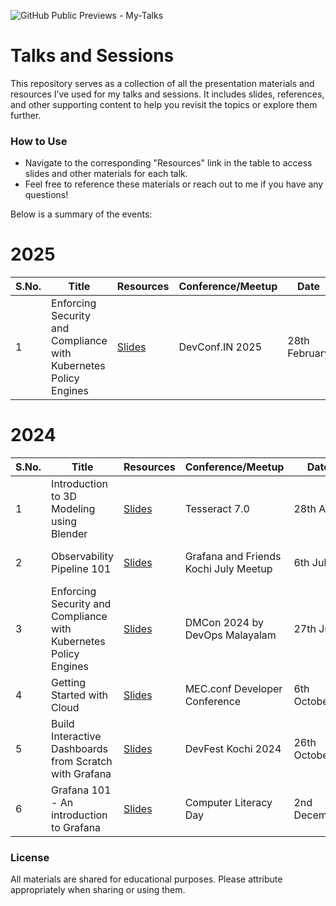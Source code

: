 ![GitHub Public Previews - My-Talks](https://github.com/user-attachments/assets/198bc83d-207d-4ae2-92fd-594ea0e5dec3)

# Talks and Sessions  
This repository serves as a collection of all the presentation materials and resources I’ve used for my talks and sessions. It includes slides, references, and other supporting content to help you revisit the topics or explore them further. 

### How to Use  
- Navigate to the corresponding "Resources" link in the table to access slides and other materials for each talk.  
- Feel free to reference these materials or reach out to me if you have any questions!

Below is a summary of the events: 
# 2025
| S.No. | Title                                 | Resources                 | Conference/Meetup         | Date       | Venue                   |  
|-------|---------------------------------------|---------------------------|---------------------------|------------|-------------------------|  
| 1     | Enforcing Security and Compliance with Kubernetes Policy Engines  | [Slides](https://1drv.ms/b/c/d599461def86368f/EagLSvaepMdPqxnVVyVrucsBkb8NkfBT7yrpKGxKV0ErRA?e=E4vFkR) | ​DevConf.IN 2025   | 28th February | MIT World Peace Univsersity, Pune, Maharashtra     |  

# 2024

| S.No. | Title                                 | Resources                 | Conference/Meetup         | Date       | Venue                   |  
|-------|---------------------------------------|---------------------------|---------------------------|------------|-------------------------|  
| 1     | Introduction to 3D Modeling using Blender | [Slides](https://1drv.ms/b/s!Ao82hu8dRpnVgQS0Q6taBSBtqGJB?e=kCF0TJ) | ​Tesseract 7.0            | 28th April | SJCET, Palai, Kerala     |  
| 2     | Observability Pipeline 101             | [Slides](https://1drv.ms/b/s!Ao82hu8dRpnVgRQRDcY66ruKyQnA?e=4PM7WB) | Grafana and Friends Kochi July Meetup             | 6th July  | Tinkerspace, Kochi, Kerala                 |  
| 3     | Enforcing Security and Compliance with Kubernetes Policy Engines               | [Slides](https://1drv.ms/b/s!Ao82hu8dRpnVgQxpcUuLH0iHUs53?e=mvadzf) | DMCon 2024 by DevOps Malayalam      | 27th July   | Sree Gokulam Convention Center, Kochi, Kerala           |  
| 4     | Getting Started with Cloud               | [Slides](https://1drv.ms/b/s!Ao82hu8dRpnVgRxOqDx-7522bcF3?e=XgVhZH) | MEC.conf Developer Conference        | 6th October        | MEC, Kochi, Kerala                     |  
| 5     | Build Interactive Dashboards from Scratch with Grafana           | [Slides](https://1drv.ms/b/s!Ao82hu8dRpnVgQ1Les7rPw_RbHaa?e=EldZ7Z) | DevFest Kochi 2024 | 26th October    | XIME, Kochi, Kerala                     |  
| 6     | Grafana 101 - An introduction to Grafana             | [Slides](https://1drv.ms/b/s!Ao82hu8dRpnVgQ7tFcznZootSIGi?e=eZz4Xs) | Computer Literacy Day        | 2nd December        | Sacred Hearts, Kochi, Kerala                  |  

### License  
All materials are shared for educational purposes. Please attribute appropriately when sharing or using them.  
